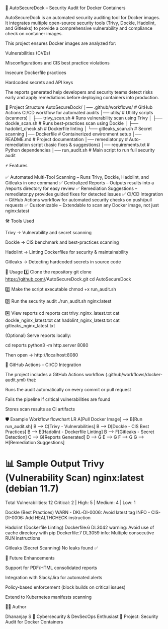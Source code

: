 🚀 AutoSecureDock – Security Audit for Docker Containers

AutoSecureDock is an automated security auditing tool for Docker images.
It integrates multiple open-source security tools (Trivy, Dockle, Hadolint, and Gitleaks) to provide a comprehensive vulnerability and compliance check on container images.

This project ensures Docker images are analyzed for:

Vulnerabilities (CVEs)

Misconfigurations and CIS best practice violations

Insecure Dockerfile practices

Hardcoded secrets and API keys

The reports generated help developers and security teams detect risks early and apply remediations before deploying containers into production.

📂 Project Structure
AutoSecureDock/
│── .github/workflows/       # GitHub Actions CI/CD workflow for automated audits
│── utils/                   # Utility scripts (scanners)
│   ├── trivy_scan.sh        # Runs vulnerability scan using Trivy
│   ├── dockle_scan.sh       # Runs best-practices scan using Dockle
│   ├── hadolint_check.sh    # Dockerfile linting
│   └── gitleaks_scan.sh     # Secret scanning
│── Dockerfile               # Containerized environment setup
│── README.md                # Project documentation
│── remediator.py            # Auto-remediation script (basic fixes & suggestions)
│── requirements.txt         # Python dependencies
│── run_audit.sh             # Main script to run full security audit

⚡ Features

✅ Automated Multi-Tool Scanning – Runs Trivy, Dockle, Hadolint, and Gitleaks in one command
✅ Centralized Reports – Outputs results into a /reports directory for easy review
✅ Remediation Suggestions – remediator.py provides guided fixes for detected issues
✅ CI/CD Integration – GitHub Actions workflow for automated security checks on push/pull requests
✅ Customizable – Extendable to scan any Docker image, not just nginx:latest

🛠️ Tools Used

Trivy
 → Vulnerability and secret scanning

Dockle
 → CIS benchmark and best-practices scanning

Hadolint
 → Linting Dockerfiles for security & maintainability

Gitleaks
 → Detecting hardcoded secrets in source code

🚀 Usage
1️⃣ Clone the repository
git clone https://github.com/<your-username>/AutoSecureDock.git
cd AutoSecureDock

2️⃣ Make the script executable
chmod +x run_audit.sh

3️⃣ Run the security audit
./run_audit.sh nginx:latest

4️⃣ View reports
cd reports
cat trivy_nginx_latest.txt
cat dockle_nginx_latest.txt
cat hadolint_nginx_latest.txt
cat gitleaks_nginx_latest.txt


(Optional) Serve reports locally:

cd reports
python3 -m http.server 8080


Then open → http://localhost:8080

🤖 GitHub Actions – CI/CD Integration

The project includes a GitHub Actions workflow (.github/workflows/docker-audit.yml) that:

Runs the audit automatically on every commit or pull request

Fails the pipeline if critical vulnerabilities are found

Stores scan results as CI artifacts

🛡️ Example Workflow
flowchart LR
    A[Pull Docker Image] --> B[Run run_audit.sh]
    B --> C[Trivy - Vulnerabilities]
    B --> D[Dockle - CIS Best Practices]
    B --> E[Hadolint - Dockerfile Linting]
    B --> F[Gitleaks - Secret Detection]
    C --> G[Reports Generated]
    D --> G
    E --> G
    F --> G
    G --> H[Remediation Suggestions]

📊 Sample Output
Trivy (Vulnerability Scan)
nginx:latest (debian 11.7)
==================================
Total Vulnerabilities: 12
Critical: 2 | High: 5 | Medium: 4 | Low: 1

Dockle (Best Practices)
WARN - DKL-DI-0006: Avoid latest tag
INFO - CIS-DI-0006: Add HEALTHCHECK instruction

Hadolint (Dockerfile Linting)
Dockerfile:6 DL3042 warning: Avoid use of cache directory with pip
Dockerfile:7 DL3059 info: Multiple consecutive RUN instructions

Gitleaks (Secret Scanning)
No leaks found ✅

🔮 Future Enhancements

Support for PDF/HTML consolidated reports

Integration with Slack/Jira for automated alerts

Policy-based enforcement (block builds on critical issues)

Extend to Kubernetes manifests scanning

👩‍💻 Author

Dhananjay S
💼 Cybersecurity & DevSecOps Enthusiast
📌 Project: Security Audit for Docker Containers
